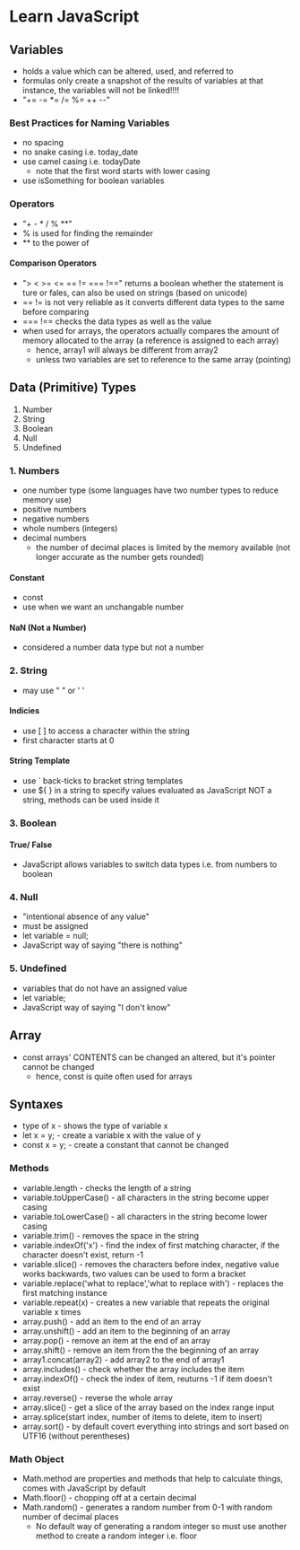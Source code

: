 # Learn JavaScript

## Variables
- holds a value which can be altered, used, and referred to
- formulas only create a snapshot of the results of variables at that instance, the variables will not be linked!!!!
- "+= -= *= /= %= ++ --"

### Best Practices for Naming Variables
- no spacing
- no snake casing i.e. today_date
- use camel casing i.e. todayDate
    - note that the first word starts with lower casing
- use isSomething for boolean variables

### Operators
- "+ - * / % **"
- % is used for finding the remainder
- ** to the power of

#### Comparison Operators
- "> < >= <= == != === !==" returns a boolean whether the statement is ture or fales, can also be used on strings (based on unicode)
- == != is not very reliable as it converts different data types to the same before comparing
- === !== checks the data types as well as the value
- when used for arrays, the operators actually compares the amount of memory allocated to the array (a reference is assigned to each array)
    - hence, array1 will always be different from array2
    - unless two variables are set to reference to the same array (pointing)

## Data (Primitive) Types
1. Number
2. String
3. Boolean
4. Null
5. Undefined

### 1. Numbers
- one number type (some languages have two number types to reduce memory use)
- positive numbers
- negative numbers
- whole numbers (integers)
- decimal numbers
    - the number of decimal places is limited by the memory available (not longer accurate as the number gets rounded)

#### Constant
- const
- use when we want an unchangable number

#### NaN (Not a Number)
- considered a number data type but not a number

### 2. String
- may use " " or ' '

#### Indicies
- use [ ] to access a character within the string
- first character starts at 0

#### String Template
- use ` back-ticks to bracket string templates
- use ${ } in a string to specify values evaluated as JavaScript NOT a string, methods can be used inside it

### 3. Boolean

#### True/ False
- JavaScript allows variables to switch data types i.e. from numbers to boolean

### 4. Null
- "intentional absence of any value"
- must be assigned
- let variable = null;
- JavaScript way of saying "there is nothing"

### 5. Undefined
- variables that do not have an assigned value
- let variable;
- JavaScript way of saying "I don't know"

## Array
- const arrays' CONTENTS can be changed an altered, but it's pointer cannot be changed
    - hence, const is quite often used for arrays

## Syntaxes
- type of x - shows the type of variable x
- let x = y; - create a variable x with the value of y
- const x = y; - create a constant that cannot be changed

### Methods
- variable.length - checks the length of a string
- variable.toUpperCase() - all characters in the string become upper casing
- variable.toLowerCase() - all characters in the string become lower casing
- variable.trim() - removes the space in the string
- variable.indexOf('x') - find the index of first matching character, if the character doesn't exist, return -1
- variable.slice() - removes the characters before index, negative value works backwards, two values can be used to form a bracket
- variable.replace('what to replace','what to replace with') - replaces the first matching instance
- variable.repeat(x) - creates a new variable that repeats the original variable x times
- array.push() - add an item to the end of an array
- array.unshift() - add an item to the beginning of an array
- array.pop() - remove an item at the end of an array
- array.shift() - remove an item from the the beginning of an array
- array1.concat(array2) - add array2 to the end of array1
- array.includes() - check whether the array includes the item
- array.indexOf() - check the index of item, reuturns -1 if item doesn't exist
- array.reverse() - reverse the whole array
- array.slice() - get a slice of the array based on the index range input
- array.splice(start index, number of items to delete, item to insert)
- array.sort() - by default covert everything into strings and sort based on UTF16 (without perentheses)

### Math Object
- Math.method are properties and methods that help to calculate things, comes with JavaScript by default
- Math.floor() - chopping off at a certain decimal
- Math.random() - generates a random number from 0-1 with random number of decimal places
    - No default way of generating a random integer so must use another method to create a random integer i.e. floor

